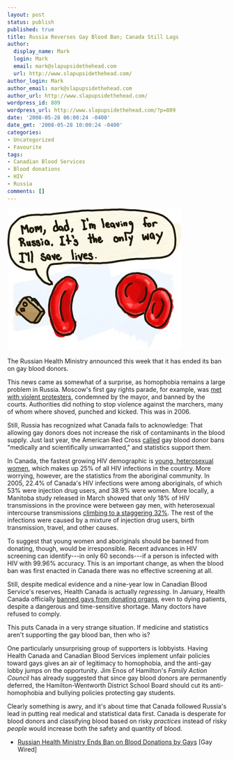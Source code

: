 ```yaml
---
layout: post
status: publish
published: true
title: Russia Reverses Gay Blood Ban; Canada Still Lags
author:
  display_name: Mark
  login: Mark
  email: mark@slapupsidethehead.com
  url: http://www.slapupsidethehead.com/
author_login: Mark
author_email: mark@slapupsidethehead.com
author_url: http://www.slapupsidethehead.com/
wordpress_id: 809
wordpress_url: http://www.slapupsidethehead.com/?p=809
date: '2008-05-28 06:00:24 -0400'
date_gmt: '2008-05-28 10:00:24 -0400'
categories:
- Uncategorized
- Favourite
tags:
- Canadian Blood Services
- Blood donations
- HIV
- Russia
comments: []
---
```

![A bloody goodbye](/wp-content/media/2008/05/bloody-goodbye.jpg "A bloody goodbye")

The Russian Health Ministry announced this week that it has ended its ban on gay blood donors.

This news came as somewhat of a surprise, as homophobia remains a large problem in Russia. Moscow's first gay rights parade, for example, was [met with violent protesters](http://www.slapupsidethehead.com/2006/05/moscows-violent-anti-gayness/ "Not the celebratory atmosphere we've earned here, sadly"), condemned by the mayor, and banned by the courts. Authorities did nothing to stop violence against the marchers, many of whom where shoved, punched and kicked. This was in 2006.

Still, Russia has recognized what Canada fails to acknowledge: That allowing gay donors does not increase the risk of contaminants in the blood supply. Just last year, the American Red Cross [called](http://www.slapupsidethehead.com/2007/05/us-upholds-donor-ban/ "But what do they know about blood?") gay blood donor bans "medically and scientifically unwarranted," and statistics support them.

In Canada, the fastest growing HIV demographic is [young, heterosexual women](http://www.phac-aspc.gc.ca/publicat/epiu-aepi/epi_update_may_04/5_e.html "A very sad statistic, indeed"), which makes up 25% of all HIV infections in the country. More worrying, however, are the statistics from the aboriginal community. In 2005, 22.4% of Canada's HIV infections were among aboriginals, of which 53% were injection drug users, and 38.9% were women. More locally, a Manitoba study released in March showed that only 18% of HIV transmissions in the province were between gay men, with heterosexual intercourse transmissions [climbing to a staggering 32%](http://www.cbc.ca/canada/manitoba/story/2008/03/17/mba-hiv.html "It's not just a gay disease"). The rest of the infections were caused by a mixture of injection drug users, birth transmission, travel, and other causes.

To suggest that young women and aboriginals should be banned from donating, though, would be irresponsible. Recent advances in HIV screening can identify---in only 60 seconds---if a person is infected with HIV with 99.96% accuracy. This is an important change, as when the blood ban was first enacted in Canada there was no effective screening at all.

Still, despite medical evidence and a nine-year low in Canadian Blood Service's reserves, Health Canada is actually _regressing_. In January, Health Canada officially [banned gays from donating organs](http://www.slapupsidethehead.com/2008/01/canada-bans-gay-organ-donors/ "An unbelievable action!"), even to dying patients, despite a dangerous and time-sensitive shortage. Many doctors have refused to comply.

This puts Canada in a very strange situation. If medicine and statistics aren't supporting the gay blood ban, then who is?

One particularly unsurprising group of supporters is lobbyists. Having Health Canada and Canadian Blood Services implement unfair policies toward gays gives an air of legitimacy to homophobia, and the anti-gay lobby jumps on the opportunity. Jim Enos of Hamilton's _Family Action Council_ has already suggested that since gay blood donors are permanently deferred, the Hamilton-Wentworth District School Board should cut its anti-homophobia and bullying policies protecting gay students.

Clearly something is awry, and it's about time that Canada followed Russia's lead in putting real medical and statistical data first. Canada is desperate for blood donors and classifying blood based on risky _practices_ instead of risky _people_ would increase both the safety and quantity of blood.

- [Russian Health Ministry Ends Ban on Blood Donations by Gays](http://www.gaywired.com/article.cfm?id=19092&section=67) [Gay Wired]
